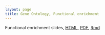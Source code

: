 ```yaml
---
layout: page
title: Gene Ontology, Functional enrichment
---
```


Functional enrichment slides, [HTML](/BIOS567/assets/presentation_functional_enrichment/functional_enrichment.html), [PDF](/BIOS567/assets/presentation_functional_enrichment/functional_enrichment.pdf), [Rmd](/BIOS567/assets/presentation_functional_enrichment/functional_enrichment.Rmd)


